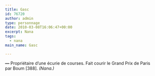 ```yaml
---
title: Gasc
id: 76720
author: admin
type: personnage
date: 2010-03-08T16:06:47+00:00
excerpt: Nana
tags:
  - nana
main_name: Gasc

---
```

**—** Propriétaire d&rsquo;une écurie de courses. Fait courir le Grand Prix de Paris par Boum [388]. _(Nana.)_